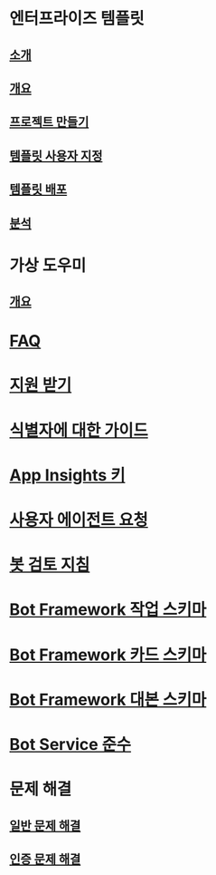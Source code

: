 # 엔터프라이즈 템플릿
## [소개](../v4sdk/bot-builder-enterprise-template-overview.md)
## [개요](../v4sdk/bot-builder-enterprise-template-overview-detail.md)
## [프로젝트 만들기](../v4sdk/bot-builder-enterprise-template-create-project.md)
## [템플릿 사용자 지정](../v4sdk/bot-builder-enterprise-template-customize.md)
## [템플릿 배포](../v4sdk/bot-builder-enterprise-template-deployment.md)
## [분석](../v4sdk/bot-builder-enterprise-template-powerbi.md)
# 가상 도우미 
## [개요](../v4sdk/bot-builder-virtual-assistant-introduction.md)
# [FAQ](../bot-service-resources-bot-framework-faq.md)
# [지원 받기](../bot-service-resources-links-help.md)
# [식별자에 대한 가이드](../bot-service-resources-identifiers-guide.md)
# [App Insights 키](../bot-service-resources-app-insights-keys.md)
# [사용자 에이전트 요청](../bot-service-resources-user-agent.md)
# [봇 검토 지침](../bot-service-review-guidelines.md)
# [Bot Framework 작업 스키마](https://github.com/Microsoft/BotBuilder/blob/hub/specs/botframework-activity/botframework-activity.md)
# [Bot Framework 카드 스키마](https://github.com/Microsoft/BotBuilder/blob/hub/specs/botframework-activity/botframework-cards.md)
# [Bot Framework 대본 스키마](https://github.com/Microsoft/BotBuilder/blob/hub/specs/transcript/transcript.md)
# [Bot Service 준수](../v4sdk/bot-service-compliance.md)
# 문제 해결
## [일반 문제 해결](../bot-service-troubleshoot-general-problems.md)
## [인증 문제 해결](../bot-service-troubleshoot-authentication-problems.md)
